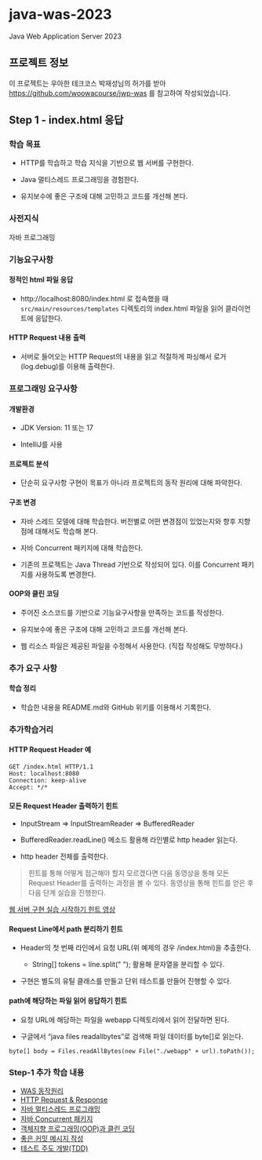 # java-was-2023

Java Web Application Server 2023

## 프로젝트 정보 

이 프로젝트는 우아한 테크코스 박재성님의 허가를 받아 https://github.com/woowacourse/jwp-was 
를 참고하여 작성되었습니다.

## Step 1 - index.html 응답
### 학습 목표
- HTTP를 학습하고 학습 지식을 기반으로 웹 서버를 구현한다.

- Java 멀티스레드 프로그래밍을 경험한다.

- 유지보수에 좋은 구조에 대해 고민하고 코드를 개선해 본다.

### 사전지식
자바 프로그래밍

### 기능요구사항
#### 정적인 html 파일 응답
- http://localhost:8080/index.html 로 접속했을 때 ```src/main/resources/templates``` 디렉토리의 index.html 파일을 읽어 클라이언트에 응답한다.

#### HTTP Request 내용 출력
- 서버로 들어오는 HTTP Request의 내용을 읽고 적절하게 파싱해서 로거(log.debug)를 이용해 출력한다.

### 프로그래밍 요구사항
#### 개발환경
- JDK Version: 11 또는 17

- IntelliJ를 사용

#### 프로젝트 분석
- 단순히 요구사항 구현이 목표가 아니라 프로젝트의 동작 원리에 대해 파악한다.

#### 구조 변경
- 자바 스레드 모델에 대해 학습한다. 버전별로 어떤 변경점이 있었는지와 향후 지향점에 대해서도 학습해 본다.

- 자바 Concurrent 패키지에 대해 학습한다.

- 기존의 프로젝트는 Java Thread 기반으로 작성되어 있다. 이를 Concurrent 패키지를 사용하도록 변경한다.

#### OOP와 클린 코딩
- 주어진 소스코드를 기반으로 기능요구사항을 만족하는 코드를 작성한다.

- 유지보수에 좋은 구조에 대해 고민하고 코드를 개선해 본다.

- 웹 리소스 파일은 제공된 파일을 수정해서 사용한다. (직접 작성해도 무방하다.)

### 추가 요구 사항
#### 학습 정리
- 학습한 내용을 README.md와 GitHub 위키를 이용해서 기록한다.

### 추가학습거리
#### HTTP Request Header 예
```
GET /index.html HTTP/1.1
Host: localhost:8080
Connection: keep-alive
Accept: */*
```

#### 모든 Request Header 출력하기 힌트
- InputStream => InputStreamReader => BufferedReader

- BufferedReader.readLine() 메소드 활용해 라인별로 http header 읽는다.

- http header 전체를 출력한다.

> 힌트를 통해 어떻게 접근해야 할지 모르겠다면 다음 동영상을 통해 모든 Request Header를 출력하는 과정을 볼 수 있다. 동영상을 통해 힌트를 얻은 후 다음 단계 실습을 진행한다.

[웹 서버 구현 실습 시작하기 힌트 영상](https://www.youtube.com/watch?v=4kb448OJ7Mw)

#### Request Line에서 path 분리하기 힌트
- Header의 첫 번째 라인에서 요청 URL(위 예제의 경우 /index.html)을 추출한다.

  - String[] tokens = line.split(" "); 활용해 문자열을 분리할 수 있다.

- 구현은 별도의 유틸 클래스를 만들고 단위 테스트를 만들어 진행할 수 있다.

#### path에 해당하는 파일 읽어 응답하기 힌트
- 요청 URL에 해당하는 파일을 webapp 디렉토리에서 읽어 전달하면 된다.

- 구글에서 “java files readallbytes”로 검색해 파일 데이터를 byte[]로 읽는다.

```
byte[] body = Files.readAllBytes(new File("./webapp" + url).toPath());
```

### Step-1 추가 학습 내용
- [WAS 동작원리](https://velog.io/@tin9oo/WAS-%EB%8F%99%EC%9E%91%EC%9B%90%EB%A6%AC)
- [HTTP Request & Response](https://velog.io/@tin9oo/HTTP-Request-Response)
- [자바 멀티스레드 프로그래밍](https://velog.io/@tin9oo/%EC%9E%90%EB%B0%94-%EB%A9%80%ED%8B%B0%EC%8A%A4%EB%A0%88%EB%93%9C-%ED%94%84%EB%A1%9C%EA%B7%B8%EB%9E%98%EB%B0%8D)
- [자바 Concurrent 패키지](https://velog.io/@tin9oo/%EC%9E%90%EB%B0%94-Concurrent-%ED%8C%A8%ED%82%A4%EC%A7%80)
- [객체지향 프로그래밍(OOP)과 클린 코딩](https://velog.io/@tin9oo/%EA%B0%9D%EC%B2%B4%EC%A7%80%ED%96%A5-%ED%94%84%EB%A1%9C%EA%B7%B8%EB%9E%98%EB%B0%8DOOP%EA%B3%BC-%ED%81%B4%EB%A6%B0-%EC%BD%94%EB%94%A9)
- [좋은 커밋 메시지 작성](https://velog.io/@tin9oo/%EC%A2%8B%EC%9D%80-%EC%BB%A4%EB%B0%8B-%EB%A9%94%EC%8B%9C%EC%A7%80-%EC%9E%91%EC%84%B1)
- [테스트 주도 개발(TDD)](https://velog.io/@tin9oo/%ED%85%8C%EC%8A%A4%ED%8A%B8-%EC%A3%BC%EB%8F%84-%EA%B0%9C%EB%B0%9CTDD)